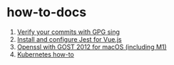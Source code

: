 # how-to-docs

1. [Verify your commits with GPG sing](GPG.md)
2. [Install and configure Jest for Vue.js](JEST_install.md)
3. [Openssl with GOST 2012 for macOS (including M1)](OPENSSL_GOST_MAC.md)
4. [Kubernetes how-to](Kubernetes/README.md)